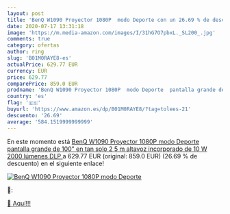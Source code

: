 ```yaml
---
layout: post
title: 'BenQ W1090 Proyector 1080P  modo Deporte con un 26.69 % de descuento'
date: 2020-07-17 13:31:18
image: 'https://m.media-amazon.com/images/I/31hG7O7pbxL._SL200_.jpg'
comments: true
category: ofertas
author: ring
slug: 'B01M0RAYE8-es'
actualPrice: 629.77 EUR
currency: EUR
price: 629.77
comparePrice: 859.0 EUR
prodname: 'BenQ W1090 Proyector 1080P  modo Deporte  pantalla grande de 100" en tan solo 2 5 m  altavoz incorporado de 10 W  2000 lúmenes  DLP '
country: 'es'
flag: '🇪🇸'
buyurl: 'https://www.amazon.es/dp/B01M0RAYE8/?tag=tolees-21'
descuento: '26.69'
average: '584.1519999999999'
---
```


En este momento está [BenQ W1090 Proyector 1080P  modo Deporte  pantalla grande de 100" en tan solo 2 5 m  altavoz incorporado de 10 W  2000 lúmenes  DLP ](https://www.amazon.es/dp/B01M0RAYE8/?tag=tolees-21) a 629.77 EUR (original: 859.0 EUR) (26.69 %  de descuento) en el siguiente enlace!

[![BenQ W1090 Proyector 1080P  modo Deporte](https://m.media-amazon.com/images/I/31hG7O7pbxL._SL200_.jpg)](https://www.amazon.es/dp/B01M0RAYE8/?tag=tolees-21)

🔎:


[🛒 Aquí!!!](https://www.amazon.es/dp/B01M0RAYE8/?tag=tolees-21)
